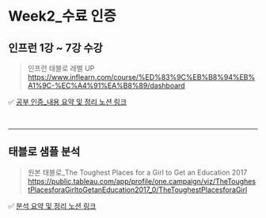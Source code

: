 # Week2_수료 인증 

## 인프런 1강 ~ 7강 수강

> 인프런 태블로 레벨 UP 
> <br />
> https://www.inflearn.com/course/%ED%83%9C%EB%B8%94%EB%A1%9C-%EC%A4%91%EA%B8%89/dashboard


✅ [공부 인증_내용 요약 및 정리 노션 링크](https://alsoyeon21.notion.site/2-1c2c9ac961f64623b6e72c811fe5e2c3)

<br />

---
## 태블로 샘플 분석

> 원본 태블로_The Toughest Places for a Girl to Get an Education 2017
> <br />
> https://public.tableau.com/app/profile/one.campaign/viz/TheToughestPlacesforaGirltoGetanEducation2017_0/TheToughestPlacesforaGirl


✅ [분석 요약 및 정리 노션 링크](https://alsoyeon21.notion.site/2-7185df3cbb634546843a5d95901e5660)

